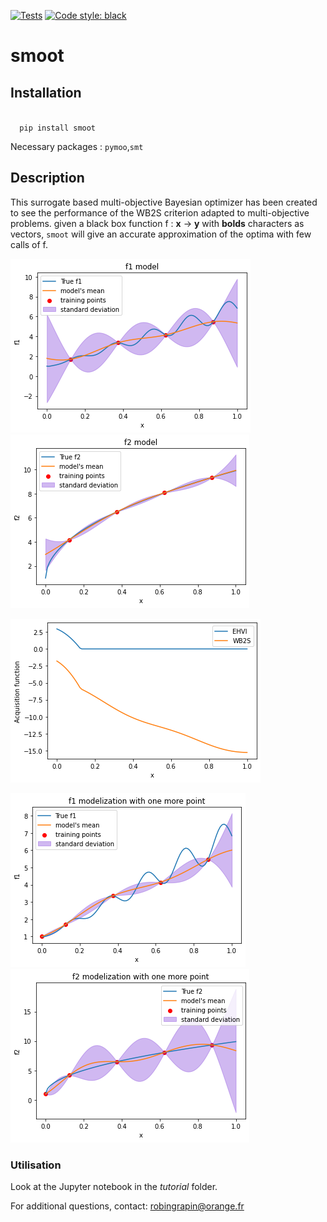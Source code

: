 [![Tests](https://github.com/OneraHub/smoot/workflows/Tests/badge.svg)](https://github.com/OneraHub/smoot/actions?query=workflow%3ATests)
[![Code style: black](https://img.shields.io/badge/code%20style-black-000000.svg)](https://github.com/ambv/black)

# smoot

## Installation
<code>
  pip install smoot
</code>

Necessary packages : <code>pymoo</code>,<code>smt</code>

## Description

This surrogate based multi-objective Bayesian optimizer has been created to see the performance of the WB2S criterion adapted to multi-objective problems.
given a black box function f : **x** -> **y** with **bolds** characters as vectors, <code>smoot</code> will give an accurate approximation of the optima with few calls of f.

![modeli1](ressources/f1_avant.png)
![modeli2](ressources/f2_avant.png)

![activ](ressources/wb2s_vs_ehvi.png)

![modeli12](ressources/f1_apres.png)
![modeli22](ressources/f2_apres.png)

### Utilisation

Look at the Jupyter notebook in the *tutorial* folder.

For additional questions, contact: robingrapin@orange.fr
